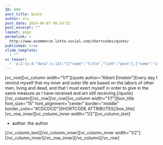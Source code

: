```yaml
---
ID: 809
post_title: Quote
author: olu
post_date: 2014-06-07 06:54:52
post_excerpt: ""
layout: page
permalink: >
  http://www.ecommerce.lotto-social.com/shortcodes/quote/
published: true
slide_template:
  - ""
vc_teaser:
  - 'a:2:{s:4:"data";s:115:"[{"name":"title","link":"post"},{"name":"image","image":"featured","link":"none"},{"name":"text","mode":"excerpt"}]";s:7:"bgcolor";s:0:"";}'
---
```

[vc_row][vc_column width="1/1"][quote author="Albert Einstein"]Every day I remind myself that my inner and outer life are based on the labors of other men, living and dead, and that I must exert myself in order to give in the same measure as I have received and am still receiving.[/quote][/vc_column][/vc_row][vc_row][vc_column width="1/1"][box_title font_size="15" font_alignment="center" border="middle" border_color="#CDCDCD"]SHORTCODE ATTRIBUTES[/box_title][vc_row_inner][vc_column_inner width="1/2"][vc_column_text]
<ul>
	<li><span style="color: #000000">author</span>: the author</li>
</ul>
[/vc_column_text][/vc_column_inner][vc_column_inner width="1/2"][/vc_column_inner][/vc_row_inner][/vc_column][/vc_row]